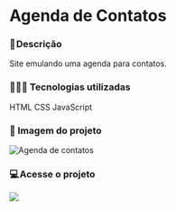 # Agenda de Contatos

### 📝 Descrição
Site emulando uma agenda para contatos.



### 👨🏻‍💻 Tecnologias utilizadas 
HTML
CSS
JavaScript



### 🎴 Imagem do projeto

![Agenda de contatos](https://user-images.githubusercontent.com/114628700/216684683-75ee9a06-9992-4514-a25a-1e04d306db08.png)



### 💻 Acesse o projeto
<div>
  <a href="https://agenda-contatos-taupe.vercel.app/" target="_blank"><img src="https://img.shields.io/badge/ target="_blank"></a>   
</div>

